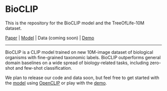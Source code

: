 # BioCLIP

This is the repository for the BioCLIP model and the TreeOfLife-10M dataset.

[Paper](https://arxiv.org/abs/2311.18803) | [Model](https://huggingface.co/imageomics/bioclip) | Data (coming soon) | [Demo](https://huggingface.co/spaces/imageomics/bioclip-demo)

---

BioCLIP is a CLIP model trained on new 10M-image dataset of biological organisms with fine-grained taxonomic labels.
BioCLIP outperforms general domain baselines on a wide spread of biology-related tasks, including zero-shot and few-shot classification.

We plan to release our code and data soon, but feel free to get started with the [model](https://huggingface.co/imageomics/bioclip) using [OpenCLIP](https://github.com/mlfoundations/open_clip) or play with the [demo](https://huggingface.co/spaces/imageomics/bioclip-demo).

